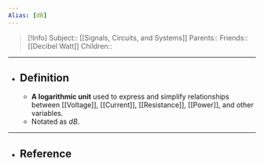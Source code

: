 ```yaml
---
Alias: [dB]
---
```

> [!Info]
> Subject:: [[Signals, Circuits, and Systems]]
> Parents:: 
> Friends:: [[Decibel Watt]]
> Children:: 
---
- ## Definition
	- **A logarithmic unit** used to express and simplify relationships between [[Voltage]], [[Current]], [[Resistance]], [[Power]], and other variables.
	- Notated as $dB$.
---
- ## Reference